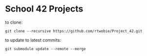 # School 42 Projects

to clone:

```
git clone --recursive https://github.com/rtwobie/Project_42.git
```

to update to latest commits:

```
git submodule update --remote --merge
```
